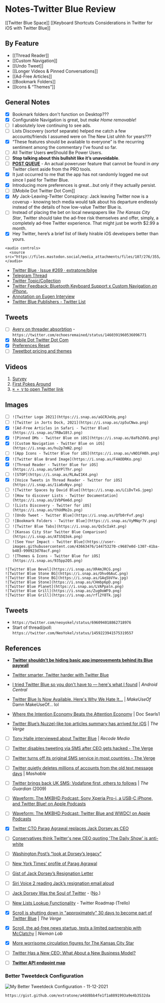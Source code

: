 # Notes-Twitter Blue Review

[[Twitter Blue Space]]
[[Keyboard Shortcuts Considerations in Twitter for iOS with Twitter Blue]] 

## By Feature
- [[Thread Reader]]
- [[Custom Navigation]]
- [[Undo Tweet]]
- [[Longer Videos & Pinned Conversations]]
- [[Ad-Free Articles]]
- [[Bookmark Folders]]
- [[Icons & “Themes”]]

## General Notes
- [x] Bookmark folders don't function on Desktop???
- [x] Configurable Navigation is great, but *make Home removable*!
- [ ] I absolutely love continuing to see ads.
- [ ] Lists Discovery (sortof separate) helped me catch a few accounts/friends I assumed were on The New List uhhh for years???
- [x] “These features should be available to everyone” is the recurring sentiment among the commentary I’ve found so far.
- [ ] All Twitter Users ~~are~~Should Be Power Users.
- [ ] **Stop talking about this bullshit like it’s unavoidable**.
- [ ] [**POST QUEUE**](https://twitter.com/NeoYokel/status/1460486229800230914) - An actual poweruser feature that cannot be found in *any* Twitter client aside from the PRO tools.
- [x] It just occurred to me that the app has not randomly logged me out since I paid for Twitter Blue. 
- [x] Introducing more preferences is great…but only if they actually persist.
- [ ] [[Mobile Dot Twitter Dot Com]]
- [x] *My* Jack-Leaving-Twitter Conspiracy: Jack leaving Twitter now is a coverup - knowing tech media would talk about his departure endlessly instead of the details of how low-value Twitter Blue is.
- [ ] Instead of placing the bet on local newspapers like *The Kansas City Star*, Twitter should take the ad-free risk themselves and offer, simply, a completely ad-free Twitter experience. That might just be worth $2.99 a month.
- [x] Hey Twitter, here’s a brief list of likely hirable iOS developers better than yours.

```
<audio controls>
  <source src="https://files.mastodon.social/media_attachments/files/107/276/355/120/986/584/original/55e5d0410d13b8ec.mp3">
</audio>
```

- [Twitter Blue · Issue #269 · extratone/bilge](https://github.com/extratone/bilge/issues/269)
- [Telegram Thread](https://t.me/s/extratone/8134)
- [Twitter Topic/Collection](https://twitter.com/NeoYokel/timelines/1459236827248967690)
- [Twitter Feedback: Bluetooth Keyboard Support x Custom Navigation *on iPhone*.](drafts://open?uuid=E25B0B9C-9463-4B76-B6A1-CC8E36A0F34F)
- [Annotation on Eugen Interview](https://hyp.is/znp7tEQJEeySOXvhkqI2DQ/bilge.world/eugen-rochko-interview)
- [Twitter Blue Publishers - Twitter List](https://twitter.com/i/lists/1448014243245150209)

## Tweets
- [ ] [Avery on threader absorbtion](https://twitter.com/echoesremained/status/1460391960536096771) - `https://twitter.com/echoesremained/status/1460391960536096771`
- [x] [Mobile Dot Twitter Dot Com](https://twitter.com/neoyokel/status/1467393675579871234)
- [x] [Preferences Reset](https://twitter.com/neoyokel/status/1463658007791812608)
- [ ] [Tweetbot pricing and themes](https://twitter.com/neoyokel/status/1467422017527951366)

## Videos
1. [Survey](https://twitter.com/NeoYokel/status/1459232262986379265)
2. [First Pokes Around](https://twitter.com/NeoYokel/status/1459235983174639626)
3. [`⌘ + V` to open Twitter link](https://twitter.com/neoyokel/status/1460658848914673671)

## Images
- [ ] `![Twitter Logo 2021](https://i.snap.as/aGCRJeUq.png)`
- [ ] `![Twitter in Jorts Dock, 2021](https://i.snap.as/zp5uCNwa.png)`
- [x] `![Ad-Free Articles in Safari - Twitter Blue](https://i.snap.as/7RBw18tJ.png)`
- [x] `![Pinned DMs - Twitter Blue on iOS](https://i.snap.as/8aFbZdVQ.png)`
- [x] `![Custom Navigation - Twitter Blue on iOS](https://i.snap.as/hu2p7mN2.png)`
- [ ] `![App Icons - Twitter Blue for iOS](https://i.snap.as/vNO1FH8h.png)`
- [x] `![Twitter Blue Brand Image](https://i.snap.as/F4AODRKo.png)`
- [x] `![Thread Reader - Twitter Blue for iOS](https://i.snap.as/SAYPlThr.png)`
- [ ] `![STOP](https://i.snap.as/RLAwI1K4.png)`
- [x] `![Voice Tweets in Thread Reader - Twitter for iOS](https://i.snap.as/1ia6xNyv.png)`
- [ ] `![Twitter Spaces by David Blue](https://i.snap.as/LCiDvTxG.jpeg)`
- [ ] `![How to discover Lists - Twitter Documentation](https://i.snap.as/1VbP6m6d.png)`
- [ ] `![Lists Discovery - Twitter for iOS](https://i.snap.as/thUdMo2o.png)`
- [ ] `![Undo Tweet - Twitter Blue](https://i.snap.as/Qfb0rFvf.png)`
- [ ] `![Bookmark Folders - Twitter Blue](https://i.snap.as/VyMNqr7V.png)`
- [ ] `![Twitter Blue Tabs](https://i.snap.as/Qs5cIakt.png)`
- [ ] `![Kansas City Star Twitter Blue Comparison](https://i.snap.as/ATS5Q3ok.png)`
- [ ] `![See Your Impact - Twitter Blue](https://user-images.githubusercontent.com/43663476/144753270-c9687e0d-1307-41ba-b403-990923d70acf.png)`
- [ ] `![Themes & Icons - Twitter Blue for iOS](https://i.snap.as/935pp2QS.png)`

```
![Twitter Blue Bevel](https://i.snap.as/XR4mJRCG.png)
![Twitter Blue Stone BG](https://i.snap.as/Ohvd6AuC.png)
![Twitter Blue Stone BG](https://i.snap.as/GAq5bVYw.jpg)
![Twitter Blue Stone](https://i.snap.as/CHmbp6pD.png)
![Twitter Blue Planet](https://i.snap.as/LVAPpaln.png)
![Twitter Blue Grill](https://i.snap.as/Zug0oWF9.png)
![Twitter Blue Grill](https://i.snap.as/rfl2Y8Tk.jpg)
```
## Tweets

- `https://twitter.com/neoyokel/status/696094018862718976`
- Start of thread/poll: `https://twitter.com/NeoYokel/status/1459223941575319557`

## References

- [**Twitter shouldn’t be hiding basic app improvements behind its Blue paywall**](https://www.theverge.com/2021/11/14/22778827/twitter-blue-undo-button-paywall-features-paid-free)

- [Twitter smarter, Twitter harder with Twitter Blue](https://blog.twitter.com/en_us/topics/product/2021/twitter-smarter--twitter-harder-with-twitter-blue)

- [I tried Twitter Blue so you don't have to — here's what I found](https://www.androidcentral.com/i-tried-twitter-blue-so-you-dont-have) | *Android Central*

- [Twitter Blue Is Now Available. Here's Why We Hate It...](https://www.makeuseof.com/twitter-blue-available-why-we-hate-it/) | *MakeUseOf* Damn MakeUseOf… lol
- [Where the Intention Economy Beats the Attention Economy](https://blogs.harvard.edu/doc/2021/10/04/where-intention/) | Doc Searls1 
- [Twitter Blue’s Nuzzel-like top articles summary has arrived for iOS](https://www.theverge.com/2021/11/15/22783594/twitter-blue-nuzzel-top-articles-ios-arrivial-top-articles) | *The Verge*

  

- [ ] [Tony Halle interviewed about Twitter Blue](https://megaphone.link/VMP7301782835) | *Recode Media*

- [ ] [Twitter disables tweeting via SMS after CEO gets hacked - The Verge](https://www.theverge.com/2019/9/4/20849865/twitter-disables-sms-text-message-tweeting-jack-dorsey-ceo-hack)

- [ ] [Twitter turns off its original SMS service in most countries - The Verge](https://www.theverge.com/2020/4/27/21238131/twitter-sms-notifications-disabled-jack-dorsey-hack)

- [ ] [Twitter quietly deletes millions of accounts from the old text message days](https://mashable.com/article/twitter-sms-changes-account-removals) | *Mashable*

- [ ] [Twitter brings back UK SMS; Vodafone first, others to follows](https://www.theguardian.com/media/pda/2009/mar/27/twitter-socialnetworking1) | *The Guardian* (2009)

- [ ] [‎Waveform: The MKBHD Podcast: Sony Xperia Pro-i, a USB-C iPhone, and Twitter Blue! on Apple Podcasts](https://podcasts.apple.com/us/podcast/sony-xperia-pro-i-a-usb-c-iphone-and-twitter-blue/id1474429475?i=1000541583420)

- [ ] [‎Waveform: The MKBHD Podcast: Twitter Blue and WWDC! on Apple Podcasts](https://podcasts.apple.com/us/podcast/twitter-blue-and-wwdc/id1474429475?i=1000525031067)
- [x] [Twitter CTO Parag Agrawal replaces Jack Dorsey as CEO](https://www.theverge.com/2021/11/29/22807651/jack-dorsey-steps-down-twitter-ceo-parag-agrawal-replacement)
- [ ] [Conservatives think Twitter's new CEO quoting 'The Daily Show' is anti-white](https://www.inputmag.com/culture/right-wing-losers-think-twitters-new-ceo-paraphrasing-the-daily-show-is-anti-white)
- [ ] [Washington Post’s “look at Dorsey’s legacy”](https://www.washingtonpost.com/technology/2021/11/29/dorsey-steps-down-twitter/)
- [ ] [New York Times’ profile of Parag Agrawal](https://www.nytimes.com/2021/11/29/technology/parag-agrawal-twitter.html)
- [ ] [Gist of Jack Dorsey’s Resignation Letter](https://gist.github.com/extratone/0430ca7ed934cd0ed66e452ba90f014b)
- [ ] [Siri Voice 2 reading Jack’s resignation email aloud](https://whyp.it/t/jack-dorseys-resignation-email-read-aloud-by-siri-voice-2-eX5Yg)
- [ ] [Jack Dorsey Was the Soul of Twitter](https://www.wired.com/story/jack-dorsey-was-the-soul-of-twitter/) - ([No](https://twitter.com/neoyokel/status/1465557949875736582).)
- [ ] [New Lists Lookup Functionality](https://trello.com/c/DSYUbM5D) - Twitter Roadmap (Trello)
- [x] [Scroll is shutting down in "approximately" 30 days to become part of Twitter Blue](https://www.theverge.com/2021/10/5/22711233/scroll-shutting-down-twitter-blue-standalone-subscription-ad-free-article-service) | *The Verge*
- [x] [Scroll, the ad-free news startup, tests a limited partnership with McClatchy](https://www.niemanlab.org/2020/12/scroll-the-ad-free-news-startup-will-experiment-with-bundled-subscriptions-at-eight-mcclatchy-sites/) | *Nieman Lab*
- [x] [More worrisome circulation figures for The Kansas City Star](https://jimmycsays.com/2018/02/13/more-worrisome-circulation-figures-for-the-kansas-city-star/)
- [ ] [Twitter Has a New CEO; What About a New Business Model?](https://stratechery.com/2021/twitter-has-a-new-ceo-what-about-a-new-business-model/)
- [ ] [**Twitter API endpoint map**](https://developer.twitter.com/en/docs/twitter-api/migrate/twitter-api-endpoint-map)



### Better Tweetdeck Configuration

![My Better Tweetdeck Configuration - 11-12-2021](BetterTweetdeck11-12-2021.png)

`https://gist.github.com/extratone/a4dd8bb4fe1f1a8891993a9e4b3532da`